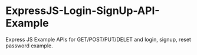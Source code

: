 # ExpressJS-Login-SignUp-API-Example

Express JS Example APIs for GET/POST/PUT/DELET and login, signup, reset password example.

